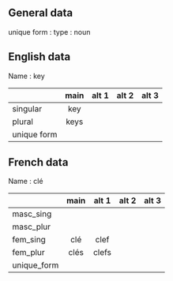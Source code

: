 ## General data

unique form :
type : noun

## English data

Name : key

|             | main | alt 1 | alt 2 | alt 3 |
| :---------- | :--: | :---: | :---: | ----- |
| singular    | key  |       |       |       |
| plural      | keys |       |       |       |
| unique form |      |       |       |       |

## French data

Name : clé

|             | main | alt 1 | alt 2 | alt 3 |
| :---------- | :--: | :---: | :---: | :---: |
| masc_sing   |      |       |       |       |
| masc_plur   |      |       |       |       |
| fem_sing    | clé  | clef  |       |       |
| fem_plur    | clés | clefs |       |       |
| unique_form |      |       |       |       |



